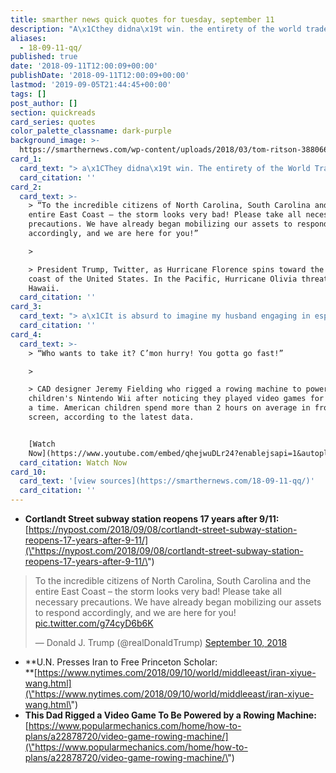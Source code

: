 ```yaml
---
title: smarther news quick quotes for tuesday, september 11
description: "A\x1Cthey didna\x19t win. the entirety of the world trade center is more beautiful than it used to be.a\x1D"
aliases:
  - 18-09-11-qq/
published: true
date: '2018-09-11T12:00:09+00:00'
publishDate: '2018-09-11T12:00:09+00:00'
lastmod: '2019-09-05T21:44:45+00:00'
tags: []
post_author: []
section: quickreads
card_series: quotes
color_palette_classname: dark-purple
background_image: >-
  https://smarthernews.com/wp-content/uploads/2018/03/tom-ritson-388066-unsplash-scaled.jpg
card_1:
  card_text: "> a\x1CThey didna\x19t win. The entirety of the World Trade Center is more beautiful than it used to be.a\x1D\n> \n> Steven Kent, one of the first New Yorkers to use the newly reopened Cortlandt subway station where the World Trade Centers once stood; this subway stop, entombed until 2015, just opened 17 years after 9/11. A mosaic in the station displays text from the Declaration of Independence & the UN Universal Declaration of Human Rights."
  card_citation: ''
card_2:
  card_text: >-
    > “To the incredible citizens of North Carolina, South Carolina and the
    entire East Coast – the storm looks very bad! Please take all necessary
    precautions. We have already began mobilizing our assets to respond
    accordingly, and we are here for you!”

    > 

    > President Trump, Twitter, as Hurricane Florence spins toward the East
    coast of the United States. In the Pacific, Hurricane Olivia threatens
    Hawaii.
  card_citation: ''
card_3:
  card_text: "> a\x1CIt is absurd to imagine my husband engaging in espionage by researching archival documents more than 100 years old for a history dissertation. He is not a spy but a linguist, a historian who loves Persian culture, a devoted husband and loving father.a\x1D\n> \n> Hua Qu, wife of Xiyue Wang, a Princeton University graduate student currently in prison in Iran; 1 of 4 known Americans detainees. The UN Rights Group just appealed for his release."
  card_citation: ''
card_4:
  card_text: >-
    > “Who wants to take it? C’mon hurry! You gotta go fast!”

    > 

    > CAD designer Jeremy Fielding who rigged a rowing machine to power his
    children's Nintendo Wii after noticing they played video games for hours at
    a time. American children spend more than 2 hours on average in front of a
    screen, according to the latest data.


    [Watch
    Now](https://www.youtube.com/embed/qhejwuDLr24?enablejsapi=1&autoplay=1&rel=0)
  card_citation: Watch Now
card_10:
  card_text: '[view sources](https://smarthernews.com/18-09-11-qq/)'
  card_citation: ''
---
```

*   **Cortlandt Street subway station reopens 17 years after 9/11:**  
    [https://nypost.com/2018/09/08/cortlandt-street-subway-station-reopens-17-years-after-9-11/](\"https://nypost.com/2018/09/08/cortlandt-street-subway-station-reopens-17-years-after-9-11/\")

> To the incredible citizens of North Carolina, South Carolina and the entire East Coast – the storm looks very bad! Please take all necessary precautions. We have already began mobilizing our assets to respond accordingly, and we are here for you! [pic.twitter.com/g74cyD6b6K](\"https://t.co/g74cyD6b6K\")
> 
> — Donald J. Trump (@realDonaldTrump) [September 10, 2018](\"https://twitter.com/realDonaldTrump/status/1039237395374325760?ref_src=twsrc%5Etfw\")

*   **U.N. Presses Iran to Free Princeton Scholar:  
    **[https://www.nytimes.com/2018/09/10/world/middleeast/iran-xiyue-wang.html](\"https://www.nytimes.com/2018/09/10/world/middleeast/iran-xiyue-wang.html\")
*   **This Dad Rigged a Video Game To Be Powered by a Rowing Machine:**  
    [https://www.popularmechanics.com/home/how-to-plans/a22878720/video-game-rowing-machine/](\"https://www.popularmechanics.com/home/how-to-plans/a22878720/video-game-rowing-machine/\")